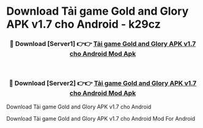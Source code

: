 # Download Tải game Gold and Glory APK v1.7 cho Android - k29cz


<div align="center">
<h3>🔴 Download [Server1] 👉👉 <a href="https://apk-comot.site?title=Tải_game_Gold_and_Glory_APK_v1.7_cho_Android">Tải game Gold and Glory APK v1.7 cho Android Mod Apk</a></h3><br>
<h3>🔴 Download [Server2] 👉👉 <a href="https://apk-comot.site?title=Tải_game_Gold_and_Glory_APK_v1.7_cho_Android">Tải game Gold and Glory APK v1.7 cho Android Mod Apk</a></h3>
</div>



Download Tải game Gold and Glory APK v1.7 cho Android 

Download Tải game Gold and Glory APK v1.7 cho Android Mod For Android